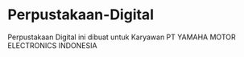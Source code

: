 # Perpustakaan-Digital
Perpustakaan Digital ini dibuat untuk Karyawan PT YAMAHA MOTOR ELECTRONICS INDONESIA
